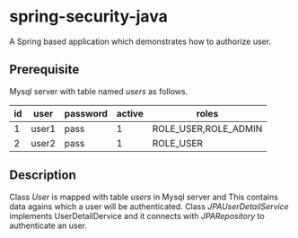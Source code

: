 # spring-security-java
A Spring based application which demonstrates how to authorize user.
## Prerequisite
Mysql server with table named *users* as follows.

| id | user | password | active | roles |
|----|------|----------|--------|-------|
|1|user1|pass|1|ROLE_USER,ROLE_ADMIN|
|2|user2|pass|1|ROLE_USER|
## Description
Class _User_ is mapped with table _users_ in Mysql server and This contains data agains which a user will be authenticated. Class _JPAUserDetailService_ implements UserDetailDervice and it connects with _JPARepository_ to authenticate an user.
